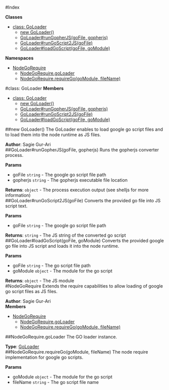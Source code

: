 #Index

**Classes**

* [class: GoLoader](#GoLoader)
  * [new GoLoader()](#new_GoLoader)
  * [GoLoader#runGopherJS(goFile, gopherjs)](#GoLoader#runGopherJS)
  * [GoLoader#runGoScript2JS(goFile)](#GoLoader#runGoScript2JS)
  * [GoLoader#loadGoScript(goFile, goModule)](#GoLoader#loadGoScript)

**Namespaces**

* [NodeGoRequire](#NodeGoRequire)
  * [NodeGoRequire.goLoader](#NodeGoRequire.goLoader)
  * [NodeGoRequire.requireGo(goModule, fileName)](#NodeGoRequire.requireGo)
 
<a name="GoLoader"></a>
#class: GoLoader
**Members**

* [class: GoLoader](#GoLoader)
  * [new GoLoader()](#new_GoLoader)
  * [GoLoader#runGopherJS(goFile, gopherjs)](#GoLoader#runGopherJS)
  * [GoLoader#runGoScript2JS(goFile)](#GoLoader#runGoScript2JS)
  * [GoLoader#loadGoScript(goFile, goModule)](#GoLoader#loadGoScript)

<a name="new_GoLoader"></a>
##new GoLoader()
The GoLoader enables to load google go script files and to load them into the
node runtime as JS files.

**Author**: Sagie Gur-Ari  
<a name="GoLoader#runGopherJS"></a>
##GoLoader#runGopherJS(goFile, gopherjs)
Runs the gopherjs converter process.

**Params**

- goFile `string` - The google go script file path  
- gopherjs `string` - The gopherjs executable file location  

**Returns**: `object` - The process execution output (see shelljs for more information)  
<a name="GoLoader#runGoScript2JS"></a>
##GoLoader#runGoScript2JS(goFile)
Converts the provided go file into JS script text.

**Params**

- goFile `string` - The google go script file path  

**Returns**: `string` - The JS string of the converted go script  
<a name="GoLoader#loadGoScript"></a>
##GoLoader#loadGoScript(goFile, goModule)
Converts the provided google go file into JS script and loads it into
the node runtime.

**Params**

- goFile `string` - The go script file path  
- goModule `object` - The module for the go script  

**Returns**: `object` - The JS module  
<a name="NodeGoRequire"></a>
#NodeGoRequire
Extends the require capabilities to allow loading of google go
script files as JS files.

**Author**: Sagie Gur-Ari  
**Members**

* [NodeGoRequire](#NodeGoRequire)
  * [NodeGoRequire.goLoader](#NodeGoRequire.goLoader)
  * [NodeGoRequire.requireGo(goModule, fileName)](#NodeGoRequire.requireGo)

<a name="NodeGoRequire.goLoader"></a>
##NodeGoRequire.goLoader
The GO loader instance.

**Type**: [GoLoader](#GoLoader)  
<a name="NodeGoRequire.requireGo"></a>
##NodeGoRequire.requireGo(goModule, fileName)
The node require implementation for google go scripts.

**Params**

- goModule `object` - The module for the go script  
- fileName `string` - The go script file name  

